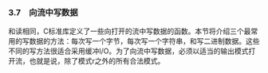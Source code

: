 ### 3.7　向流中写数据

和读相同，C标准库定义了一些向打开的流中写数据的函数。本节将介绍三个最常用的写数据的方法：每次写一个字节，每次写一个字符串，和写二进制数据。这些不同的写方法很适合采用缓冲I/O。为了向流中写数据，必须以适当的输出模式打开流，也就是说，除了模式r之外的所有合法模式。

